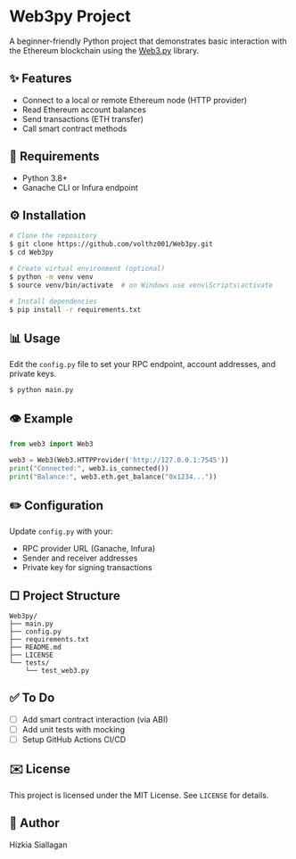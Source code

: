 # Web3py Project

A beginner-friendly Python project that demonstrates basic interaction with the Ethereum blockchain using the [Web3.py](https://web3py.readthedocs.io/) library.

## ✨ Features
- Connect to a local or remote Ethereum node (HTTP provider)
- Read Ethereum account balances
- Send transactions (ETH transfer)
- Call smart contract methods

## 📆 Requirements
- Python 3.8+
- Ganache CLI or Infura endpoint

## ⚙️ Installation
```bash
# Clone the repository
$ git clone https://github.com/volthz001/Web3py.git
$ cd Web3py

# Create virtual environment (optional)
$ python -m venv venv
$ source venv/bin/activate  # on Windows use venv\Scripts\activate

# Install dependencies
$ pip install -r requirements.txt
```

## 📊 Usage
Edit the `config.py` file to set your RPC endpoint, account addresses, and private keys.

```bash
$ python main.py
```

## 👁️ Example
```python
from web3 import Web3

web3 = Web3(Web3.HTTPProvider('http://127.0.0.1:7545'))
print("Connected:", web3.is_connected())
print("Balance:", web3.eth.get_balance("0x1234..."))
```

## ✏️ Configuration
Update `config.py` with your:
- RPC provider URL (Ganache, Infura)
- Sender and receiver addresses
- Private key for signing transactions

## □ Project Structure
```
Web3py/
├── main.py
├── config.py
├── requirements.txt
├── README.md
├── LICENSE
└── tests/
    └── test_web3.py
```

## ✅ To Do
- [ ] Add smart contract interaction (via ABI)
- [ ] Add unit tests with mocking
- [ ] Setup GitHub Actions CI/CD

## ✉️ License
This project is licensed under the MIT License. See `LICENSE` for details.

## 👥 Author
Hizkia Siallagan
